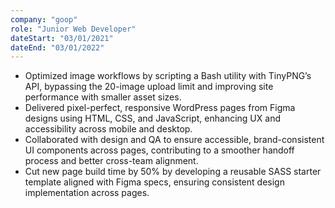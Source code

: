 ```yaml
---
company: "goop"
role: "Junior Web Developer"
dateStart: "03/01/2021"
dateEnd: "03/01/2022"
---
```


* Optimized image workflows by scripting a Bash utility with TinyPNG’s API, bypassing the 20-image upload limit and improving site performance with smaller asset sizes.
* Delivered pixel-perfect, responsive WordPress pages from Figma designs using HTML, CSS, and JavaScript, enhancing UX and accessibility across mobile and desktop.
* Collaborated with design and QA to ensure accessible, brand-consistent UI components across pages, contributing to a smoother handoff process and better cross-team alignment.
* Cut new page build time by 50% by developing a reusable SASS starter template aligned with Figma specs, ensuring consistent design implementation across pages.